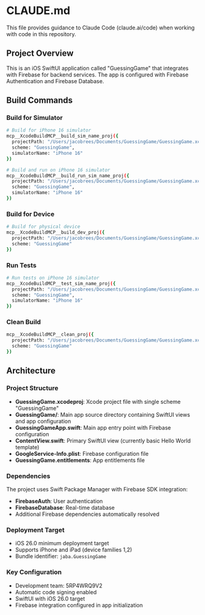 # CLAUDE.md

This file provides guidance to Claude Code (claude.ai/code) when working with code in this repository.

## Project Overview

This is an iOS SwiftUI application called "GuessingGame" that integrates with Firebase for backend services. The app is configured with Firebase Authentication and Firebase Database.

## Build Commands

### Build for Simulator
```bash
# Build for iPhone 16 simulator
mcp__XcodeBuildMCP__build_sim_name_proj({
  projectPath: "/Users/jacobrees/Documents/GuessingGame/GuessingGame.xcodeproj",
  scheme: "GuessingGame",
  simulatorName: "iPhone 16"
})

# Build and run on iPhone 16 simulator
mcp__XcodeBuildMCP__build_run_sim_name_proj({
  projectPath: "/Users/jacobrees/Documents/GuessingGame/GuessingGame.xcodeproj", 
  scheme: "GuessingGame",
  simulatorName: "iPhone 16"
})
```

### Build for Device
```bash
# Build for physical device
mcp__XcodeBuildMCP__build_dev_proj({
  projectPath: "/Users/jacobrees/Documents/GuessingGame/GuessingGame.xcodeproj",
  scheme: "GuessingGame"
})
```

### Run Tests
```bash
# Run tests on iPhone 16 simulator
mcp__XcodeBuildMCP__test_sim_name_proj({
  projectPath: "/Users/jacobrees/Documents/GuessingGame/GuessingGame.xcodeproj",
  scheme: "GuessingGame", 
  simulatorName: "iPhone 16"
})
```

### Clean Build
```bash
mcp__XcodeBuildMCP__clean_proj({
  projectPath: "/Users/jacobrees/Documents/GuessingGame/GuessingGame.xcodeproj",
  scheme: "GuessingGame"
})
```

## Architecture

### Project Structure
- **GuessingGame.xcodeproj**: Xcode project file with single scheme "GuessingGame"
- **GuessingGame/**: Main app source directory containing SwiftUI views and app configuration
- **GuessingGameApp.swift**: Main app entry point with Firebase configuration
- **ContentView.swift**: Primary SwiftUI view (currently basic Hello World template)
- **GoogleService-Info.plist**: Firebase configuration file
- **GuessingGame.entitlements**: App entitlements file

### Dependencies
The project uses Swift Package Manager with Firebase SDK integration:
- **FirebaseAuth**: User authentication
- **FirebaseDatabase**: Real-time database
- Additional Firebase dependencies automatically resolved

### Deployment Target
- iOS 26.0 minimum deployment target
- Supports iPhone and iPad (device families 1,2)
- Bundle identifier: `jaba.GuessingGame`

### Key Configuration
- Development team: 5RP4WRQ9V2
- Automatic code signing enabled
- SwiftUI with iOS 26.0 target
- Firebase integration configured in app initialization